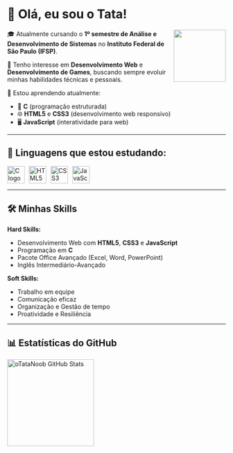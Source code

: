 # 👋 Olá, eu sou o Tata!

<img align="right" height="120" src="https://media1.tenor.com/m/02rokw177e4AAAAd/abitoads-abi-toads.gif">

🎓 Atualmente cursando o **1º semestre de Análise e Desenvolvimento de Sistemas** no **Instituto Federal de São Paulo (IFSP)**.

🎯 Tenho interesse em **Desenvolvimento Web** e **Desenvolvimento de Games**, buscando sempre evoluir minhas habilidades técnicas e pessoais.

🚀 Estou aprendendo atualmente:
- 📗 **C** (programação estruturada)
- 🌐 **HTML5** e **CSS3** (desenvolvimento web responsivo)
- 🖥️ **JavaScript** (interatividade para web)

---

## 🚀 Linguagens que estou estudando:

<div style="display: flex; gap: 10px;">
  <img src="https://cdn.jsdelivr.net/gh/devicons/devicon/icons/c/c-original.svg" width="40" height="40" alt="C logo" />
  <img src="https://cdn.jsdelivr.net/gh/devicons/devicon/icons/html5/html5-original.svg" width="40" height="40" alt="HTML5 logo" />
  <img src="https://cdn.jsdelivr.net/gh/devicons/devicon/icons/css3/css3-original.svg" width="40" height="40" alt="CSS3 logo" />
  <img src="https://cdn.jsdelivr.net/gh/devicons/devicon/icons/javascript/javascript-original.svg" width="40" height="40" alt="JavaScript logo" />
</div>

---

## 🛠️ Minhas Skills

**Hard Skills:**
- Desenvolvimento Web com **HTML5**, **CSS3** e **JavaScript**
- Programação em **C**
- Pacote Office Avançado (Excel, Word, PowerPoint)
- Inglês Intermediário-Avançado

**Soft Skills:**
- Trabalho em equipe
- Comunicação eficaz
- Organização e Gestão de tempo
- Proatividade e Resiliência

---

## 📊 Estatísticas do GitHub

<p>
  <img 
    align="left" 
    alt="oTataNoob GitHub Stats" 
    height="200" 
    style="padding-right: 10px;" 
    src="https://github-readme-stats.vercel.app/api?username=oTataNoob&show_icons=true&theme=tokyonight&include_all_commits=true&locale=pt-br" 
  />
</p>


